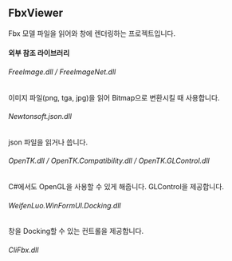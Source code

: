 ## FbxViewer
Fbx 모델 파일을 읽어와 창에 렌더링하는 프로젝트입니다.



#### 외부 참조 라이브러리

###### FreeImage.dll / FreeImageNet.dll
이미지 파일(png, tga, jpg)을 읽어 Bitmap으로 변환시킬 때 사용합니다.

###### Newtonsoft.json.dll
json 파일을 읽거나 씁니다.

###### OpenTK.dll / OpenTK.Compatibility.dll / OpenTK.GLControl.dll
C#에서도 OpenGL을 사용할 수 있게 해줍니다.
GLControl을 제공합니다.

###### WeifenLuo.WinFormUI.Docking.dll
창을 Docking할 수 있는 컨트롤을 제공합니다.

###### CliFbx.dll

